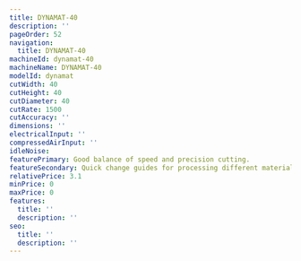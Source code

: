 ```yaml
---
title: DYNAMAT-40
description: ''
pageOrder: 52
navigation:
  title: DYNAMAT-40
machineId: dynamat-40
machineName: DYNAMAT-40
modelId: dynamat
cutWidth: 40
cutHeight: 40
cutDiameter: 40
cutRate: 1500
cutAccuracy: ''
dimensions: ''
electricalInput: ''
compressedAirInput: ''
idleNoise: 
featurePrimary: Good balance of speed and precision cutting.
featureSecondary: Quick change guides for processing different materials
relativePrice: 3.1
minPrice: 0
maxPrice: 0
features:
  title: ''
  description: ''
seo:
  title: ''
  description: ''
---
```

